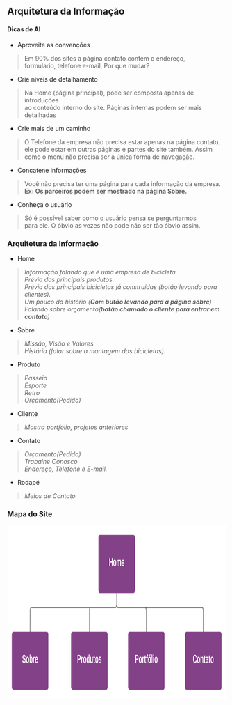 ## Arquitetura da Informação

#### Dicas de AI
- Aproveite as convenções
> Em 90% dos sites a página contato contém o endereço, <br>
> formulario, telefone e-mail, Por que mudar? <br>

- Crie níveis de detalhamento
> Na Home (página principal), pode ser composta apenas de introduções <br>
> ao conteúdo interno do site. Páginas internas podem ser mais detalhadas <br>

- Crie mais de um caminho
> O Telefone da empresa não precisa estar apenas na página contato, <br>
> ele pode estar em outras páginas e partes do site também. Assim <br>
> como o menu não precisa ser a única forma de navegação. <br>

- Concatene informações
> Você não precisa ter uma página para cada informação da empresa. <br>
> **Ex: Os parceiros podem ser mostrado na página Sobre.**<br>

- Conheça o usuário
> Só é possível saber como o usuário pensa se perguntarmos <br>
> para ele. O óbvio as vezes não pode não ser tão óbvio assim.<br>

### Arquitetura da Informação
- Home
> *Informação falando que é uma empresa de bicicleta.*<br>
> *Prévia dos principais produtos.*<br>
> *Prévia das principais bicicletas já construídas (botão levando para clientes).*<br>
> *Um pouco da histório (**Com butão levando para a página sobre**)*<br>
> *Falando sobre orçamento(**botão chamado o cliente para entrar em contato**)*<br>

- Sobre
>*Missão, Visão e Valores*<br>
>*História (falar sobre a montagem das bicicletas).*<br>

- Produto
>*Passeio*<br>
>*Esporte*<br>
>*Retro*<br>
>*Orçamento(Pedido)*<br>

- Cliente
>*Mostra portfólio, projetos anteriores*<br>

- Contato
>*Orçamento(Pedido)*<br>
>*Trabalhe Conosco*<br>
>*Endereço, Telefone e E-mail.*<br>

- Rodapé
>*Meios de Contato*<br>

### Mapa do Site
<img src="./assets/img/Mapa Do Site.svg" width="600px" height="400px">